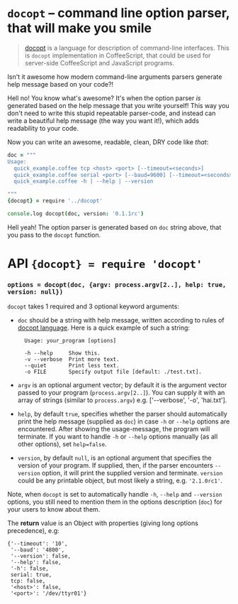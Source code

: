 `docopt` – command line option parser, that will make you smile
===============================================================================

> [docopt](http://docopt.org/) is a language for description of command-line
> interfaces. This is `docopt` implementation in CoffeeScript, that could
> be used for server-side CoffeeScript and JavaScript programs.

Isn't it awesome how modern command-line arguments parsers generate
help message based on your code?!

Hell no!  You know what's awesome?  It's when the option parser *is* generated
based on the help message that you write yourself!  This way
you don't need to write this stupid repeatable parser-code, and instead can
write a beautiful help message (the way you want it!), which adds readability
to your code.

Now you can write an awesome, readable, clean, DRY code like *that*:

```coffeescript
doc = """
Usage:
  quick_example.coffee tcp <host> <port> [--timeout=<seconds>]
  quick_example.coffee serial <port> [--baud=9600] [--timeout=<seconds>]
  quick_example.coffee -h | --help | --version

"""
{docopt} = require '../docopt'

console.log docopt(doc, version: '0.1.1rc')
```

Hell yeah! The option parser is generated based on `doc` string above, that you
pass to the `docopt` function.

API `{docopt} = require 'docopt'`
===============================================================================

### `options = docopt(doc, {argv: process.argv[2..], help: true, version: null})`

`docopt` takes 1 required and 3 optional keyword arguments:

- `doc` should be a string with help message, written according to rules
of [docopt language](http://docopt.org). Here is a quick example of such
a string:

        Usage: your_program [options]

        -h --help     Show this.
        -v --verbose  Print more text.
        --quiet       Print less text.
        -o FILE       Specify output file [default: ./test.txt].

- `argv` is an optional argument vector; by default it is the argument vector
passed to your program (`process.argv[2..]`). You can supply it with an array
of strings (similar to `process.argv`) e.g. ['--verbose', '-o', 'hai.txt'].

- `help`, by default `true`, specifies whether the parser should automatically
print the help message (supplied as `doc`) in case `-h` or `--help` options
are encountered. After showing the usage-message, the program will terminate.
If you want to handle `-h` or `--help` options manually (as all other options),
set `help=false`.

- `version`, by default `null`, is an optional argument that specifies the
version of your program. If supplied, then, if the parser encounters
`--version` option, it will print the supplied version and terminate.
`version` could be any printable object, but most likely a string,
e.g. `'2.1.0rc1'`.

Note, when `docopt` is set to automatically handle `-h`, `--help` and
`--version` options, you still need to mention them in the options description
(`doc`) for your users to know about them.

The **return** value is an Object with properties
(giving long options precedence), e.g:

    {'--timeout': '10',
     '--baud': '4800',
     '--version': false,
     '--help': false,
     '-h': false,
     serial: true,
     tcp: false,
     '<host>': false,
     '<port>': '/dev/ttyr01'}
